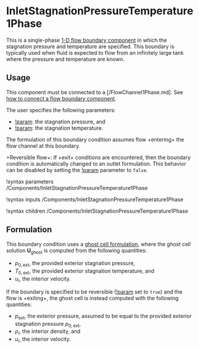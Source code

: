 # InletStagnationPressureTemperature1Phase

This is a single-phase [1-D flow boundary component](component_groups/flow_boundary.md)
in which the stagnation pressure and temperature are specified. This boundary is
typically used when fluid is expected to flow from an infinitely large tank where the pressure
and temperature are known.

## Usage

This component must be connected to a [/FlowChannel1Phase.md]. See
[how to connect a flow boundary component](component_groups/flow_boundary.md#usage).

The user specifies the following parameters:

- [!param](/Components/InletStagnationPressureTemperature1Phase/p0): the stagnation pressure, and
- [!param](/Components/InletStagnationPressureTemperature1Phase/T0): the stagnation temperature.

The formulation of this boundary condition assumes flow +entering+ the flow
channel at this boundary.

+Reversible flow+: If +exit+ conditions are encountered,
then the boundary condition is automatically changed to an outlet formulation.
This behavior can be disabled by setting the
[!param](/Components/InletStagnationPressureTemperature1Phase/reversible)
parameter to `false`.

!syntax parameters /Components/InletStagnationPressureTemperature1Phase

!syntax inputs /Components/InletStagnationPressureTemperature1Phase

!syntax children /Components/InletStagnationPressureTemperature1Phase

## Formulation

This boundary condition uses a [ghost cell formulation](component_groups/flow_boundary.md#ghostcell_flux),
where the ghost cell solution $\mathbf{U}_\text{ghost}$ is computed from the following
quantities:

- $p_{0,\text{ext}}$, the provided exterior stagnation pressure,
- $T_{0,\text{ext}}$, the provided exterior stagnation temperature, and
- $u_i$, the interior velocity.

If the boundary is specified to be reversible
([!param](/Components/InletDensityVelocity1Phase/reversible) set to `true`) and
the flow is +exiting+, the ghost cell is instead computed with the following
quantities:

- $p_{\text{ext}}$, the exterior pressure, assumed to be equal to the provided exterior stagnation pressure $p_{0,\text{ext}}$,
- $\rho_i$, the interior density, and
- $u_i$, the interior velocity.
